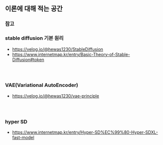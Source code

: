 ## 이론에 대해 적는 공간
### 참고
### stable diffusion 기본 원리
- https://velog.io/@hewas1230/StableDiffusion
- https://www.internetmap.kr/entry/Basic-Theory-of-Stable-Diffusion#token
### <br/>

### VAE(Variational AutoEncoder)
- https://velog.io/@hewas1230/vae-principle
### <br/>

### hyper SD
- https://www.internetmap.kr/entry/Hyper-SD%EC%99%80-Hyper-SDXL-fast-model
### <br/>

